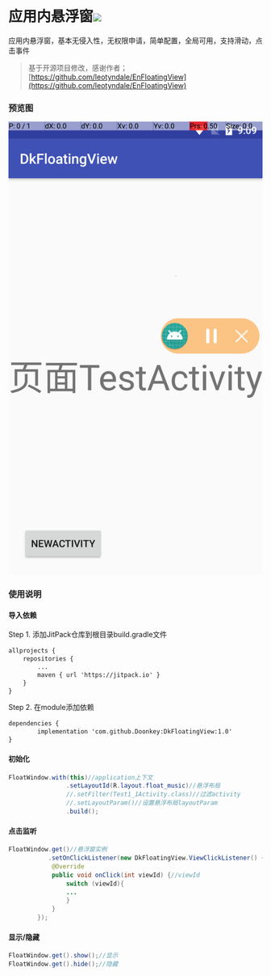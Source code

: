 # 应用内悬浮窗[![](https://jitpack.io/v/Doonkey/DkFloatingView.svg)](https://jitpack.io/#Doonkey/DkFloatingView)

应用内悬浮窗，基本无侵入性，无权限申请，简单配置，全局可用，支持滑动，点击事件

> 基于开源项目修改，感谢作者；[https://github.com/leotyndale/EnFloatingView](https://github.com/leotyndale/EnFloatingView)


### 预览图

![](preview/1.png)

### 使用说明

#### 导入依赖
 Step 1. 添加JitPack仓库到根目录build.gradle文件
 
	allprojects {
		repositories {
			...
			maven { url 'https://jitpack.io' }
		}
	}
Step 2. 在module添加依赖

	dependencies {
	        implementation 'com.github.Doonkey:DkFloatingView:1.0'
	}

#### 初始化

 ```Java
 FloatWindow.with(this)//application上下文
                 .setLayoutId(R.layout.float_music)//悬浮布局
                 //.setFilter(Test1_1Activity.class)//过滤activity
                 //.setLayoutParam()//设置悬浮布局layoutParam
                 .build();
 ```


#### 点击监听

 ```Java
 FloatWindow.get()//悬浮窗实例
            .setOnClickListener(new DkFloatingView.ViewClickListener() {
             @Override
             public void onClick(int viewId) {//viewId
                 switch (viewId){
                 ...
                 }
             }
         });
 ```


#### 显示/隐藏

 ```Java
 FloatWindow.get().show();//显示
 FloatWindow.get().hide();//隐藏 
 ```



